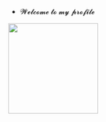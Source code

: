 - 𝓦𝓮𝓵𝓬𝓸𝓶𝓮 𝓽𝓸 𝓶𝔂 𝓹𝓻𝓸𝓯𝓲𝓵𝓮


<div align="">
<a href="https://github.com/viniciusnwm">
<img height="180em" src="https://github-readme-stats.vercel.app/api?username=viniciusnwm&show_icons=true&theme=dark&include_all_commits=true&count_private=true"/>

